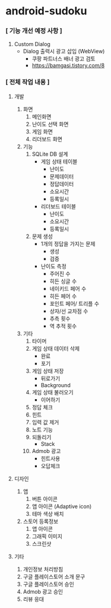 # android-sudoku


### [ 기능 개선 예정 사항 ]

1. Custom Dialog 
   - Dialog 출력시 광고 삽입 (WebView)
      - 쿠팡 파트너스 배너 광고 검토
      - https://bamgasi.tistory.com/8


### [ 전체 작업 내용 ]

1. 개발
   1) 화면
      1. 메인화면
      2. 난이도 선택 화면
      3. 게임 화면
      4. 리더보드 화면
   2) 기능
      1. SQLite DB 설계
          + 게임 상태 테이블
              + 난이도
              + 문제데이터
              + 정답데이터
              + 소요시간
              + 등록일시
          + 리더보드 테이블
              + 난이도
              + 소요시간
              + 등록일시
      2.  문제 생성
          + 1개의 정답을 가지는 문제
              + 생성
              + 검증
          + 난이도 측정
              + 주어진 수
              + 히든 싱글 수
              + 네이키드 페어 수
              + 히든 페어 수
              + 포인트 페어/ 트리플 수
              + 상자/선 교차점 수
              + 추측 횟수
              + 역 추적 횟수
    3) 기타
        1. 타이머
        2. 게임 상태 데이터 삭제
              + 완료
              + 포기
        3. 게임 상태 저장
              + 뒤로가기
              + Background
        4. 게임 상태 불러오기
              + 이어하기
        5. 정답 체크
        6. 힌트
        7. 입력 값 제거
        8. 노트 기능
        9. 되돌리기
              + Stack
        10. Admob 광고
              + 힌트사용
              + 오답체크

2. 디자인
    1) 앱
        1. 버튼 아이콘
        2. 앱 아이콘 (Adaptive icon)
        3. 테마 색상 배치
    2) 스토어 등록정보
        1. 앱 아이콘
        2. 그래픽 이미지
        3. 스크린샷
  
 3. 기타
    1) 개인정보 처리방침
    2) 구글 플레이스토어 소개 문구
    3) 구글 플레이스토어 승인
    4) Admob 광고 승인
    5) 리뷰 응대
